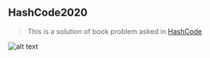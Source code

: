 ## HashCode2020

> This is a solution of book problem asked in [HashCode](https://codingcompetitions.withgoogle.com/hashcode)

![alt text](https://codingcompetitions.withgoogle.com/static/hashcode-hero-550.jpg)
